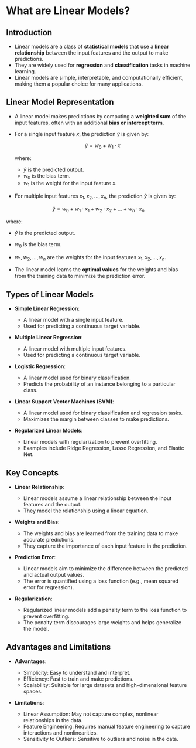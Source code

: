 # What are Linear Models?

## Introduction

- Linear models are a class of **statistical models** that use a **linear relationship** between the input features and the output to make predictions.
- They are widely used for **regression** and **classification** tasks in machine learning.
- Linear models are simple, interpretable, and computationally efficient, making them a popular choice for many applications.

## Linear Model Representation

- A linear model makes predictions by computing a **weighted sum** of the input features, often with an additional **bias or intercept term**.

- For a single input feature $x$, the prediction $\hat{y}$ is given by:

    $$\hat{y} = w_0 + w_1 \cdot x$$

    where:
  - $\hat{y}$ is the predicted output.
  - $w_0$ is the bias term.
  - $w_1$ is the weight for the input feature $x$.

- For multiple input features $x_1, x_2, \ldots, x_n$, the prediction $\hat{y}$ is given by:

$$
\hat{y} = w_0 + w_1 \cdot x_1 + w_2 \cdot x_2 + \ldots + w_n \cdot x_n
$$

where:

- $\hat{y}$ is the predicted output.
- $w_0$ is the bias term.
- $w_1, w_2, \ldots, w_n$ are the weights for the input features $x_1, x_2, \ldots, x_n$.

- The linear model learns the **optimal values** for the weights and bias from the training data to minimize the prediction error.

## Types of Linear Models

- **Simple Linear Regression**:
  - A linear model with a single input feature.
  - Used for predicting a continuous target variable.

- **Multiple Linear Regression**:
  - A linear model with multiple input features.
  - Used for predicting a continuous target variable.

- **Logistic Regression**:
  - A linear model used for binary classification.
  - Predicts the probability of an instance belonging to a particular class.

- **Linear Support Vector Machines (SVM)**:
  - A linear model used for binary classification and regression tasks.
  - Maximizes the margin between classes to make predictions.

- **Regularized Linear Models**:
  - Linear models with regularization to prevent overfitting.
  - Examples include Ridge Regression, Lasso Regression, and Elastic Net.

## Key Concepts

- **Linear Relationship**:
  - Linear models assume a linear relationship between the input features and the output.
  - They model the relationship using a linear equation.

- **Weights and Bias**:
  - The weights and bias are learned from the training data to make accurate predictions.
  - They capture the importance of each input feature in the prediction.

- **Prediction Error**:
  - Linear models aim to minimize the difference between the predicted and actual output values.
  - The error is quantified using a loss function (e.g., mean squared error for regression).

- **Regularization**:
  - Regularized linear models add a penalty term to the loss function to prevent overfitting.
  - The penalty term discourages large weights and helps generalize the model.

## Advantages and Limitations

- **Advantages**:
  - Simplicity: Easy to understand and interpret.
  - Efficiency: Fast to train and make predictions.
  - Scalability: Suitable for large datasets and high-dimensional feature spaces.

- **Limitations**:

  - Linear Assumption: May not capture complex, nonlinear relationships in the data.
  - Feature Engineering: Requires manual feature engineering to capture interactions and nonlinearities.
  - Sensitivity to Outliers: Sensitive to outliers and noise in the data.
